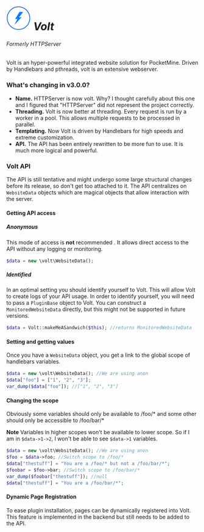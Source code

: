 ![Volt Icon](/resources/smallicon.png) ***Volt***
====
###### Formerly HTTPServer

Volt is an hyper-powerful integrated website solution for PocketMine. Driven by Handlebars and pthreads, volt is an extensive webserver.

### What's changing in v3.0.0?
* **Name.** HTTPServer is now volt. Why? I thought carefully about this one and I figured that "HTTPServer" did not represent the project correctly.
* **Threading.** Volt is now better at threading. Every request is run by a worker in a pool. This allows multiple requests to be processed in parallel. 
* **Templating.** Now Volt is driven by Handlebars for high speeds and extreme customization.
* **API.** The API has been entirely rewritten to be more fun to use. It is much more logical and powerful.

### Volt API
The API is still tentative and might undergo some large structural changes before its release, so don't get too attached to it. The API centralizes on `WebsiteData` objects which are magical objects that allow interaction with the server.

#### Getting API access
##### Anonymous
This mode of access is **not** recommended . It allows direct access to the API without any logging or monitoring.
```php
$data = new \volt\WebsiteData();
```
##### Identified 
In an optimal setting you should identify yourself to Volt. This will allow Volt to create logs of your API usage. In order to identify yourself, you will need to pass a `PluginBase` object to Volt. You can construct a `MonitoredWebsiteData` directly, but this might not be supported in future versions.
```php
$data = Volt::makeMeASandwich($this); //returns MonitoredWebsiteData
```
#### Setting and getting values
Once you have a `WebsiteData` object, you get a link to the global scope of handlebars variables.
```php
$data = new \volt\WebsiteData(); //We are using anon
$data["foo"] = ["1", "2", "3"];
var_dump($data["foo"]); //["1", "2", "3"]
```

#### Changing the scope
Obviously some variables should only be available to /foo/* and some other should only be accessible to /foo/bar/*

**Note** Variables in higher scopes won't be available to lower scope. So if I am in `$data->1->2`, I won't be able to see `$data->1` variables.

```php
$data = new \volt\WebsiteData(); //We are using anon
$foo = $data->foo; //Switch scope to /foo/*
$data["thestuff"] = "You are a /foo/* but not a /foo/bar/*";
$foobar = $foo->bar; //Switch scope to /foo/bar/*
var_dump($foobar["thestuff"]); //null
$data["thestuff"] = "You are a /foo/bar/*";
```

#### Dynamic Page Registration
To ease plugin installation, pages can be dynamically registered into Volt. This feature is implemented in the backend but still needs to be added to the API.